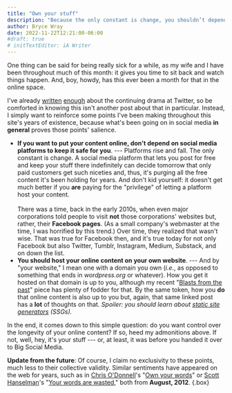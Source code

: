 ```yaml
---
title: "Own your stuff"
description: "Because the only constant is change, you shouldn’t depend on others to keep your content online."
author: Bryce Wray
date: 2022-11-22T12:21:00-06:00
#draft: true
# initTextEditor: iA Writer
---
```


One thing can be said for being really sick for a while, as my wife and I have been throughout much of this month: it gives you time to sit back and watch things happen. And, boy, howdy, has this ever been a month for that in the online space.

I've already [written](/posts/2022/11/static-tweets-deprecation/) [enough](/posts/2022/11/abandon-sinking-ship/) about the continuing drama at Twitter, so be comforted in knowing this isn't another post about that in particular. Instead, I simply want to reinforce some points I've been making throughout this site's years of existence, because what's been going on in social media **in general** proves those points' salience.

<!--more-->

- **If you want to put your content online, don't depend on social media platforms to keep it safe for you**. --- Platforms rise and fall. The only constant is change. A social media platform that lets you post for free and keep your stuff there indefinitely can decide tomorrow that only paid customers get such niceties and, thus, it's purging all the free content it's been holding for years. And don't kid yourself: it doesn't get much better if you **are** paying for the "privilege" of letting a platform host your content.\
\
There was a time, back in the early 2010s, when even major corporations told people to visit **not** those corporations' websites but, rather, their **Facebook pages**. (As a small company's webmaster at the time, I was horrified by this trend.) Over time, they realized that wasn't wise. That was true for Facebook then, and it's true today for not only Facebook but also Twitter, Tumblr, Instagram, Medium, Substack, and on down the list.
- **You should host your online content on your own website**. --- And by "your website," I mean one with a domain you own (*i.e.*, as opposed to something that ends in *wordpress.org* or whatever). How you get it hosted on that domain is up to you, although my recent "[Blasts from the past](/posts/2022/10/blasts-from-past/)" piece has plenty of fodder for that. By the same token, how you **do** that online content is also up to you but, again, that same linked post has a **lot** of thoughts on that. *Spoiler: you should learn about [static site generators](https://jamstack.org/generators) (SSGs).*

In the end, it comes down to this simple question: do you want control over the longevity of your online content? If so, heed my admonitions above. If not, well, hey, it's your stuff --- or, at least, it was before you handed it over to Big Social Media.

**Update from the future**: Of course, I claim no exclusivity to these points, much less to their collective validity. Similar sentiments have appeared on the web for years, such as in [Chris O'Donnell](https://odonnellweb.com/pelican/pages/about-contact.html#about-contact)'s "[Own your words](https://odonnellweb.com/pelican/own-your-words.html)" or [Scott Hanselman](https://www.hanselman.com/about)'s "[Your words are wasted](https://www.hanselman.com/blog/your-words-are-wasted)," both from **August, 2012**.
{.box}
